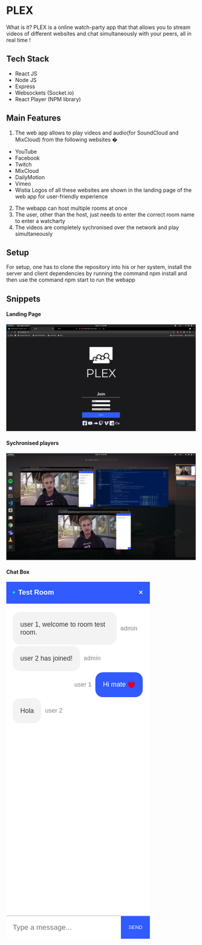 # PLEX

What is it?
PLEX is a online watch-party app that that allows you to stream videos of different websites and chat simultaneously with your peers, all in real time !

## Tech Stack

- React JS
- Node JS
- Express
- Websockets (Socket.io)
- React Player (NPM library)

## Main Features

1. The web app allows to play videos and audio(for SoundCloud and MixCloud) from the following websites �

- YouTube
- Facebook
- Twitch
- MixCloud
- DailyMotion
- Vimeo
- Wistia
  Logos of all these websites are shown in the landing page of the web app for user-friendly experience

2. The webapp can host multiple rooms at once
3. The user, other than the host, just needs to enter the correct room name to enter a watcharty
4. The videos are completely sychronised over the network and play simultaneously

## Setup

For setup, one has to clone the repository into his or her system, install the server and client dependencies by running the command npm install and then use the command npm start to run the webapp

## Snippets

#### Landing Page

![Getting Started](snippets/1.png)

#### Sychronised players

![Getting Started](snippets/2.png)

#### Chat Box

![Getting Started](snippets/3.png)
